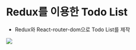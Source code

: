 # Redux를 이용한 Todo List
- Redux와 React-router-dom으로 Todo List를 제작
<img src="https://user-images.githubusercontent.com/104333938/208005665-f5caa433-26ff-4cd9-9d43-2ec230849195.gif">
